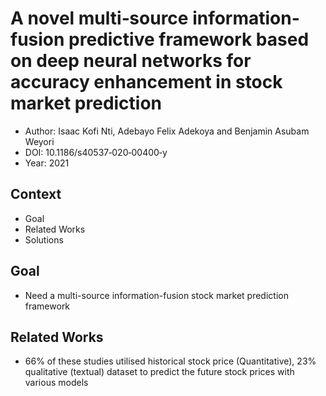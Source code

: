 # A novel multi‐source information‐fusion predictive framework based on deep neural networks for accuracy enhancement in stock market prediction

- Author: Isaac Kofi Nti, Adebayo Felix Adekoya and Benjamin Asubam Weyori
- DOI: 10.1186/s40537‐020‐00400‐y
- Year: 2021

## Context
- Goal
- Related Works
- Solutions

## Goal 
- Need a multi-source information-fusion stock market prediction framework

## Related Works
- 66% of these studies utilised historical stock price (Quantitative), 23% qualitative (textual) dataset to predict the future stock prices with various models